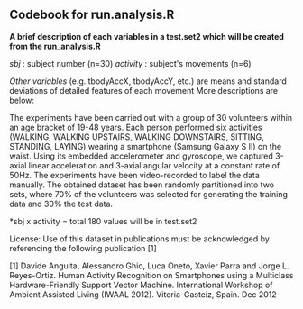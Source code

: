## Codebook for run.analysis.R

**A brief description of each variables in a test.set2 which will be created from the run_analysis.R**

*sbj* : subject number (n=30)
*activity* : subject's movements (n=6)

*Other variables* (e.g. tbodyAccX, tbodyAccY, etc.) are means and standard deviations of detailed features of each movement
More descriptions are below:

The experiments have been carried out with a group of 30 volunteers within an age bracket of 19-48 years. Each person performed six activities (WALKING, WALKING UPSTAIRS, WALKING DOWNSTAIRS, SITTING, STANDING, LAYING) wearing a smartphone (Samsung Galaxy S II) on the waist. Using its embedded accelerometer and gyroscope, we captured 3-axial linear acceleration and 3-axial angular velocity at a constant rate of 50Hz. The experiments have been video-recorded to label the data manually. The obtained dataset has been randomly partitioned into two sets, where 70% of the volunteers was selected for generating the training data and 30% the test data. 

*sbj x activity = total 180 values will be in test.set2

License:
Use of this dataset in publications must be acknowledged by referencing the following publication [1] 

[1] Davide Anguita, Alessandro Ghio, Luca Oneto, Xavier Parra and Jorge L. Reyes-Ortiz. Human Activity Recognition on Smartphones using a Multiclass Hardware-Friendly Support Vector Machine. International Workshop of Ambient Assisted Living (IWAAL 2012). Vitoria-Gasteiz, Spain. Dec 2012
